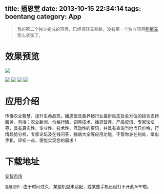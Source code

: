 title: 播恩堂
date: 2013-10-15 22:34:14
tags: boentang
category: App
---
> 我的第二个独立完成的项目，已经很轻车熟路，没有第一个独立项目[购房车](http://wuxiaolong.me/2013/10/15/goufangche/)那么紧张了。

# 效果预览
![](http://7q5c2h.com1.z0.glb.clouddn.com/boentang1.jpg)
<!--more-->
![](http://7q5c2h.com1.z0.glb.clouddn.com/boentang2.jpg)
![](http://7q5c2h.com1.z0.glb.clouddn.com/boentang3.jpg)
![](http://7q5c2h.com1.z0.glb.clouddn.com/boentang4.jpg)
![](http://7q5c2h.com1.z0.glb.clouddn.com/boentang5.jpg)

# 应用介绍 
传播农业智慧，提升生命品质。播恩堂具备养猪行业最新动态及全方位的综合支持服务，包括：农业新闻、价格行情、饲养技术、播恩营养、产品资讯、专家论坛等，具有真实性、专业性、技术性、互动性的资讯，并具有查询当地当日价格，行情趋势分析，专家论坛及在线问答，猪病大全等应用功能，不管你身在何处，拿出手机，轻松一点，便能实现您的需求！

# 下载地址
[安智市场](http://www.anzhi.com/soft_2014610.html)

`温馨提示：`由于时间过久，某些机型未适配，或某些手机已经打不开此APP啦。

